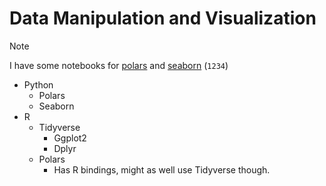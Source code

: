 # Data Manipulation and Visualization

> [!NOTE]
> I have some notebooks for [polars](http://jupyter.vidar/lab/tree/kata/dataframes_in_python.ipynb) and [seaborn](http://jupyter.vidar/lab/tree/kata/seaborn_kata.ipynb) (`1234`)

- Python
    - Polars
    - Seaborn
- R
    - Tidyverse
        - Ggplot2
        - Dplyr
    - Polars
        - Has R bindings, might as well use Tidyverse though.



